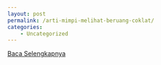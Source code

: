 ```yaml
---
layout: post
permalink: /arti-mimpi-melihat-beruang-coklat/
categories:
    - Uncategorized
---
```


[Baca Selengkapnya](/07)